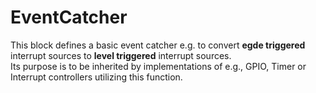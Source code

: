 # EventCatcher
This block defines a basic event catcher e.g. to convert **egde triggered** interrupt sources 
to **level triggered** interrupt sources.	
Its purpose is to be inherited by implementations of e.g., GPIO, Timer or Interrupt controllers utilizing this function.
